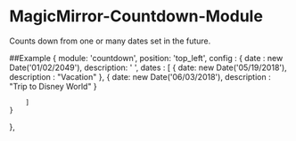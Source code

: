 # MagicMirror-Countdown-Module
Counts down from one or many dates set in the future.

##Example
{
    module: 'countdown',
    position: 'top_left',
    config : {
        date : new Date('01/02/2049'),
        description: ' ',
        dates : [
            { date: new Date('05/19/2018'), description : "Vacation" },
            { date: new Date('06/03/2018'), description : "Trip to Disney World" }
            
        ]
    }
},
